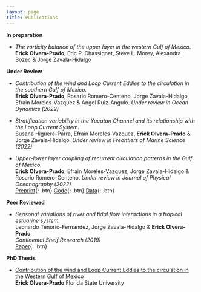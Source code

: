 ```yaml
---
layout: page
title: Publications
---
```


**In preparation**

- *The vorticity balance of the upper layer in the western Gulf of Mexico.*  
  **Erick Olvera-Prado**, Eric P. Chassignet, Steve L. Morey, Alexandra Bozec & Jorge Zavala-Hidalgo
  
**Under Review**

- *Contribution of the wind and Loop Current Eddies to the circulation in the southern Gulf of Mexico.*  
  **Erick Olvera-Prado**, Rosario Romero-Centeno, Jorge Zavala-Hidalgo, Efrain Moreles-Vazquez & Angel Ruiz-Angulo.
  *Under review in Ocean Dynamics (2022)*
  
- *Stratification variability in the Yucatan Channel and its relationship with the Loop Current System.*  
  Susana Higuera-Parra, Efrain Moreles-Vazquez, **Erick Olvera-Prado** & Jorge Zavala-Hidalgo.
  *Under review in Freontiers of Marine Science (2022)*
  
- *Upper-lower layer coupling of recurrent circulation patterns in the Gulf of Mexico.*  
  **Erick Olvera-Prado**, Efrain Moreles-Vazquez, Jorge Zavala-Hidalgo & Rosario Romero-Centeno.
  *Under review in Journal of Physical Oceanography (2022)*  
  [Preprint](https://www.essoar.org/doi/10.1002/essoar.10509625.1){: .btn}
  [Code](https://github.com/erickolvera/Olvera_et_al_21){: .btn}
  [Data](https://zenodo.org/record/5605092#.YdXd-9tMF8s){: .btn}

**Peer Reviewed**

- *Seasonal variations of river and tidal flow interactions in a tropical estuarine system.*  
  Leonardo Tenorio-Fernandez, Jorge Zavala-Hidalgo & **Erick Olvera-Prado**   
  *Continental Shelf Research (2019)*  
  [Paper](https://www.sciencedirect.com/science/article/abs/pii/S0278434319303486?via%3Dihub){: .btn}
 
**PhD Thesis**
- [Contribution of the wind and Loop Current Eddies to the circulation in the Western Gulf of Mexico](https://erickolvera.github.io/static/files/Erick_Olvera_Dissertation.pdf)  
**Erick Olvera-Prado**
  Florida State University 
  

